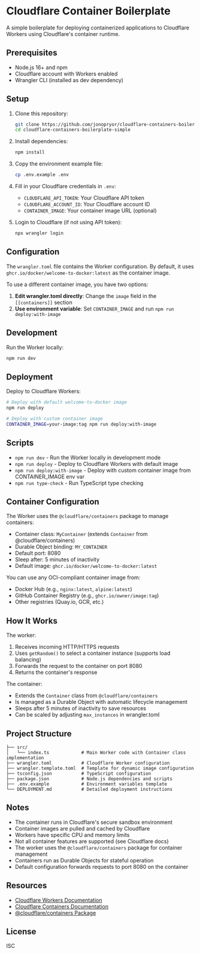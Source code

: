 # Cloudflare Container Boilerplate

A simple boilerplate for deploying containerized applications to Cloudflare Workers using Cloudflare's container runtime.

## Prerequisites

- Node.js 16+ and npm
- Cloudflare account with Workers enabled
- Wrangler CLI (installed as dev dependency)

## Setup

1. Clone this repository:
   ```bash
   git clone https://github.com/jonopryor/cloudflare-containers-boilerplate-simple.git
   cd cloudflare-containers-boilerplate-simple
   ```

2. Install dependencies:
   ```bash
   npm install
   ```

3. Copy the environment example file:
   ```bash
   cp .env.example .env
   ```

4. Fill in your Cloudflare credentials in `.env`:
   - `CLOUDFLARE_API_TOKEN`: Your Cloudflare API token
   - `CLOUDFLARE_ACCOUNT_ID`: Your Cloudflare account ID
   - `CONTAINER_IMAGE`: Your container image URL (optional)

5. Login to Cloudflare (if not using API token):
   ```bash
   npx wrangler login
   ```

## Configuration

The `wrangler.toml` file contains the Worker configuration. By default, it uses `ghcr.io/docker/welcome-to-docker:latest` as the container image.

To use a different container image, you have two options:

1. **Edit wrangler.toml directly**: Change the `image` field in the `[[containers]]` section
2. **Use environment variable**: Set `CONTAINER_IMAGE` and run `npm run deploy:with-image`

## Development

Run the Worker locally:
```bash
npm run dev
```

## Deployment

Deploy to Cloudflare Workers:

```bash
# Deploy with default welcome-to-docker image
npm run deploy

# Deploy with custom container image
CONTAINER_IMAGE=your-image:tag npm run deploy:with-image
```

## Scripts

- `npm run dev` - Run the Worker locally in development mode
- `npm run deploy` - Deploy to Cloudflare Workers with default image
- `npm run deploy:with-image` - Deploy with custom container image from CONTAINER_IMAGE env var
- `npm run type-check` - Run TypeScript type checking

## Container Configuration

The Worker uses the `@cloudflare/containers` package to manage containers:
- Container class: `MyContainer` (extends `Container` from @cloudflare/containers)
- Durable Object binding: `MY_CONTAINER`
- Default port: 8080
- Sleep after: 5 minutes of inactivity
- Default image: `ghcr.io/docker/welcome-to-docker:latest`

You can use any OCI-compliant container image from:
- Docker Hub (e.g., `nginx:latest`, `alpine:latest`)
- GitHub Container Registry (e.g., `ghcr.io/owner/image:tag`)
- Other registries (Quay.io, GCR, etc.)

## How It Works

The worker:
1. Receives incoming HTTP/HTTPS requests
2. Uses `getRandom()` to select a container instance (supports load balancing)
3. Forwards the request to the container on port 8080
4. Returns the container's response

The container:
- Extends the `Container` class from `@cloudflare/containers`
- Is managed as a Durable Object with automatic lifecycle management
- Sleeps after 5 minutes of inactivity to save resources
- Can be scaled by adjusting `max_instances` in wrangler.toml

## Project Structure

```
├── src/
│   └── index.ts            # Main Worker code with Container class implementation
├── wrangler.toml           # Cloudflare Worker configuration
├── wrangler.template.toml  # Template for dynamic image configuration
├── tsconfig.json           # TypeScript configuration
├── package.json            # Node.js dependencies and scripts
├── .env.example            # Environment variables template
└── DEPLOYMENT.md           # Detailed deployment instructions
```

## Notes

- The container runs in Cloudflare's secure sandbox environment
- Container images are pulled and cached by Cloudflare
- Workers have specific CPU and memory limits
- Not all container features are supported (see Cloudflare docs)
- The worker uses the `@cloudflare/containers` package for container management
- Containers run as Durable Objects for stateful operation
- Default configuration forwards requests to port 8080 on the container

## Resources

- [Cloudflare Workers Documentation](https://developers.cloudflare.com/workers/)
- [Cloudflare Containers Documentation](https://developers.cloudflare.com/containers/)
- [@cloudflare/containers Package](https://www.npmjs.com/package/@cloudflare/containers)

## License

ISC